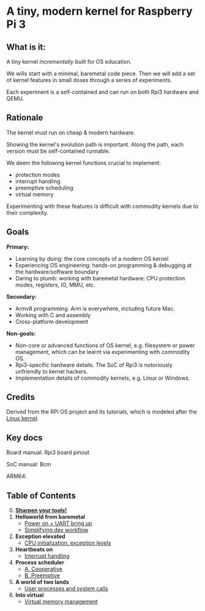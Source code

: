 # A tiny, modern kernel for Raspberry Pi 3 

## What is it: 

A tiny kernel *incrementally built* for OS education. 

We wills start with a minimal, baremetal code piece. Then we will add a set of kernel features in small doses through a series of experiments. 

Each experiment is a self-contained and can run on both Rpi3 hardware and QEMU. 

## Rationale

The kernel must run on cheap & modern hardware. 

Showing the kernel's evolution path is important. Along the path, each version must be self-contained runnable. 

We deem the following kernel functions crucial to implement: 

* protection modes
* interrupt handling
* preemptive scheduling
* virtual memory 

Experimenting with these features is difficult with commodity kernels due to their complexity. 

## Goals

**Primary:** 

* Learning by doing: the core concepts of a modern OS kernel
* Experiencing OS engineering: hands-on programming & debugging at the hardware/software boundary
* Daring to plumb: working with baremetal hardware: CPU protection modes, registers, IO, MMU, etc.

**Secondary:**

* Armv8 programming. Arm is everywhere, including future Mac. 
* Working with C and assembly 
* Cross-platform development 

**Non-goals:**

* Non-core or advanced functions of OS kernel, e.g. filesystem or power management, which can be learnt via experimenting with commodity OS. 
* Rpi3-specific hardware details. The SoC of Rpi3 is notoriously unfriendly to kernel hackers. 
* Implementation details of commodity kernels, e.g. Linux or Windows.  

## Credits

Derived from the RPi OS project and its tutorials, which is modeled after the [Linux kernel](https://github.com/torvalds/linux). 

## Key docs

Board manual: Rpi3 board pinout

SoC manual: Bcm

ARM64: 

<!---- to complete --->

## Table of Contents


0. **[Sharpen your tools!](docs/lesson00/rpi-os.md)**
1. **Helloworld from baremetal** 
      * [Power on + UART bring up](docs/lesson01/rpi-os.md)
      * [Simplifying dev workflow](docs/lesson01/workflow.md)
      <!---- * [Exp](docs/lesson01/exercises.md) ----->
1. **Exception elevated**
      * [CPU initialization, exception levels](docs/lesson02/rpi-os.md)
      <!---- * [Exp](docs/lesson02/exercises.md) ----->
1. **Heartbeats on**
      * [Interrupt handling](docs/lesson03/rpi-os.md)
      <!----* [Exp](docs/lesson03/exercises.md) ----->
1. **Process scheduler**
      * [A. Cooperative](docs/lesson04a/rpi-os.md) 
      * [B. Preemptive](docs/lesson04b/rpi-os.md) 
      <!---- * [Exercises](docs/lesson04a/exercises.md) ----->
1. **A world of two lands** 
      * [User processes and system calls](docs/lesson05/rpi-os.md) 
      <!---- * [Exercises](docs/lesson05/exercises.md) ----->
1. **Into virtual**
      * [Virtual memory management](docs/lesson06/rpi-os.md) 
      <!---- * [Exercises](docs/lesson06/exercises.md) ----->

